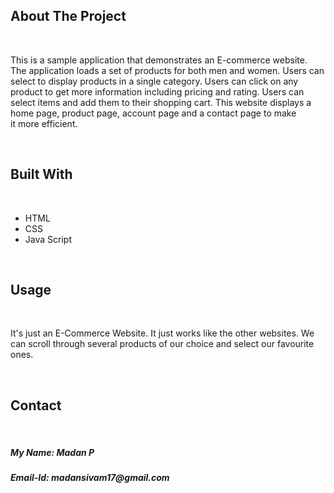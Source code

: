 <!DOCTYPE html>
<html lang="en">
<head></head>
<body>
<h2> About The Project </h2><br/>
<p> This is a sample application that demonstrates an E-commerce website. The application loads a set of products for both men and women. Users can select to display products in a single category. Users can click on any product to get more information including pricing and rating. Users can select items and add them to their shopping cart. This website displays a home page, product page, account page and a contact page to make it more efficient. </p></br>

<h2> Built With </h2></br>
<ul>
<li> HTML </li>
<li> CSS </li>
<li> Java Script </li>
</ul></br>

<h2> Usage </h2><br/>
<p> It's just an E-Commerce Website. It just works like the other websites. We can scroll through several products of our choice and select our favourite ones. </p><br/>

<h2> Contact </h2><br/>
<h5> My Name: Madan P </h5>
<h5> Email-Id: madansivam17@gmail.com </h5>
</body>
</html>


